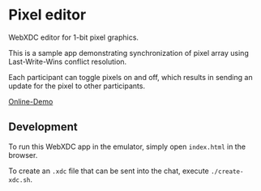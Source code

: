 # Pixel editor

WebXDC editor for 1-bit pixel graphics.

This is a sample app demonstrating synchronization of pixel array
using Last-Write-Wins conflict resolution.

Each participant can toggle pixels on and off,
which results in sending an update for the pixel to other participants.

[Online-Demo](https://webxdc.codeberg.page/pixel/@main/)

## Development

To run this WebXDC app in the emulator, simply open `index.html` in the browser.

To create an `.xdc` file that can be sent into the chat, execute `./create-xdc.sh`.
